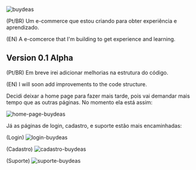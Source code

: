 ![buydeas](https://user-images.githubusercontent.com/80636884/112646698-84a15880-8e26-11eb-9dad-71677c8200cd.png)

(Pt/BR) Um e-commerce que estou criando para obter experiência e aprendizado.

(EN) A e-comcerce that I'm building to get experience and learning.

## Version 0.1 Alpha

(Pt/BR) Em breve irei adicionar melhorias na estrutura do código. 

(EN)  I will soon add improvements to the code structure.

Decidi deixar a home page para fazer mais tarde, pois vai demandar mais tempo que as outras páginas. No momento ela está assim:

![home-page-buydeas](https://user-images.githubusercontent.com/80636884/112549578-c8e81680-8d9c-11eb-9a94-d05db48f5ec9.jpg)

Já as páginas de login, cadastro, e suporte estão mais encaminhadas:

(Login)
![login-buydeas](https://user-images.githubusercontent.com/80636884/112549713-fc2aa580-8d9c-11eb-9ac1-8c8b1f58726a.jpg)

(Cadastro)
![cadastro-buydeas](https://user-images.githubusercontent.com/80636884/112549754-0d73b200-8d9d-11eb-8053-046fad02c2a5.jpg)


(Suporte)
![suporte-buydeas](https://user-images.githubusercontent.com/80636884/112549789-1c5a6480-8d9d-11eb-8a1a-08355807c425.jpg)

